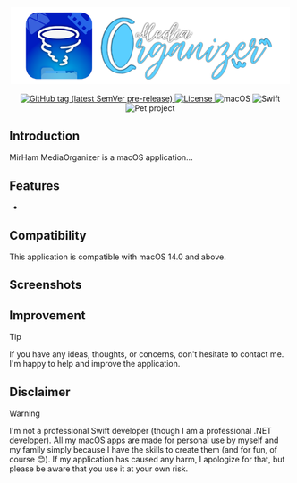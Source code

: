 <p align="center">
  <img src="https://github.com/mirham/MediaOrganizer/blob/main/Images/AppLogo.png" width="500"/>
</p>

<p align="center" style="text-align: center">
  <a href="https://github.com/mirham/MediaOrganizer/tags" rel="nofollow">
    <img alt="GitHub tag (latest SemVer pre-release)" src="https://img.shields.io/github/v/tag/mirham/MediaOrganizer?include_prereleases&label=version"/>
  </a>
  <a href="https://github.com/mirham/MediaOrganizer/blob/main/LICENSE">
    <img alt="License" src="https://img.shields.io/github/license/mirham/MediaOrganizer"/>
  </a>
  <img alt="macOS" src="https://img.shields.io/badge/macOS-blue?logo=apple"/>
  <img alt="Swift" src="https://img.shields.io/badge/Swift-grey?logo=swift"/>
  <img alt="Pet project" src="https://img.shields.io/badge/Pet project-purple?logo=github"/>
</p>

## Introduction
MirHam MediaOrganizer is a macOS application...

## Features
- 

## Compatibility
This application is compatible with macOS 14.0 and above.

## Screenshots

## Improvement
> [!TIP]
> If you have any ideas, thoughts, or concerns, don't hesitate to contact me. I'm happy to help and improve the application.

## Disclaimer
> [!WARNING]
> I'm not a professional Swift developer (though I am a professional .NET developer). All my macOS apps are made for personal use by myself and my family simply because I have the skills to create them (and for fun, of course 😊). If my application has caused any harm, I apologize for that, but please be aware that you use it at your own risk.
